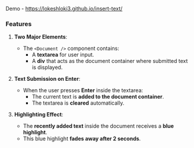 Demo - https://lokeshloki3.github.io/insert-text/

### Features

1. **Two Major Elements**:  
   - The `<Document />` component contains:  
     - A **textarea** for user input.  
     - A **div** that acts as the document container where submitted text is displayed.

2. **Text Submission on Enter**:  
   - When the user presses **Enter** inside the textarea:  
     - The current text is **added to the document container**.  
     - The textarea is **cleared** automatically.

3. **Highlighting Effect**:  
   - The **recently added text** inside the document receives a **blue highlight**.  
   - This blue highlight **fades away after 2 seconds**.
